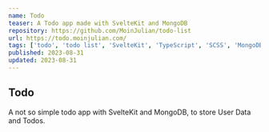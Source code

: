 ```yaml
---
name: Todo
teaser: A Todo app made with SvelteKit and MongoDB
repository: https://github.com/MoinJulian/todo-list
url: https://todo.moinjulian.com/
tags: ['todo', 'todo list', 'SvelteKit', 'TypeScript', 'SCSS', 'MongoDB', 'User Authentication']
published: 2023-08-31
updated: 2023-08-31
---
```


## Todo

A not so simple todo app with SvelteKit and MongoDB, to store User Data and Todos.

